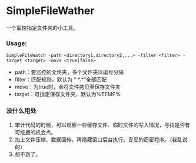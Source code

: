 # SimpleFileWather
 一个监控指定文件夹的小工具。

### Usage:

```
SimpleFileWatch -path <directory1,directory2,...> -filter <filter> -target <target> -move <true|false>
```

- path：要监控的文件夹，多个文件夹以逗号分隔
- filter：匹配规则，默认为 " \*\.\*"全部匹配
- move：为true时，会将文件拷贝至保存文件夹
- target：可指定保存文件夹，默认为%TEMP%



### 没什么用处

1. 审计代码的时候，可以观察一些缓存文件、临时文件的写入情况，寻找是否有可挖掘的机会点。
2. 加上文件压缩、数据回传，再隐藏窗口后台执行。妥妥的窃密程序。（我乱说的）
3. 想不到了。